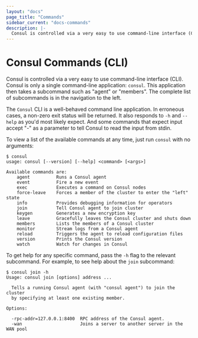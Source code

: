 ```yaml
---
layout: "docs"
page_title: "Commands"
sidebar_current: "docs-commands"
description: |-
  Consul is controlled via a very easy to use command-line interface (CLI). Consul is only a single command-line application: `consul`. This application then takes a subcommand such as agent or members. The complete list of subcommands is in the navigation to the left.
---
```


# Consul Commands (CLI)

Consul is controlled via a very easy to use command-line interface (CLI).
Consul is only a single command-line application: `consul`. This application
then takes a subcommand such as "agent" or "members". The complete list of
subcommands is in the navigation to the left.

The `Consul` CLI is a well-behaved command line application. In erroneous
cases, a non-zero exit status will be returned. It also responds to `-h` and `--help`
as you'd most likely expect. And some commands that expect input accept
"-" as a parameter to tell Consul to read the input from stdin.

To view a list of the available commands at any time, just run `consul` with
no arguments:

```text
$ consul
usage: consul [--version] [--help] <command> [<args>]

Available commands are:
    agent          Runs a Consul agent
    event          Fire a new event
    exec           Executes a command on Consul nodes
    force-leave    Forces a member of the cluster to enter the "left" state
    info           Provides debugging information for operators
    join           Tell Consul agent to join cluster
    keygen         Generates a new encryption key
    leave          Gracefully leaves the Consul cluster and shuts down
    members        Lists the members of a Consul cluster
    monitor        Stream logs from a Consul agent
    reload         Triggers the agent to reload configuration files
    version        Prints the Consul version
    watch          Watch for changes in Consul
```

To get help for any specific command, pass the `-h` flag to the relevant
subcommand. For example, to see help about the `join` subcommand:

```text
$ consul join -h
Usage: consul join [options] address ...

  Tells a running Consul agent (with "consul agent") to join the cluster
  by specifying at least one existing member.

Options:

  -rpc-addr=127.0.0.1:8400  RPC address of the Consul agent.
  -wan                      Joins a server to another server in the WAN pool
```
